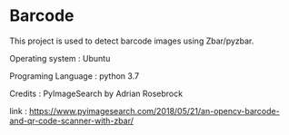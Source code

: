 # Barcode


This project is used to detect barcode images using Zbar/pyzbar.

Operating system : Ubuntu

Programing Language : python 3.7

Credits : PyImageSearch by  Adrian Rosebrock 

link : https://www.pyimagesearch.com/2018/05/21/an-opencv-barcode-and-qr-code-scanner-with-zbar/
